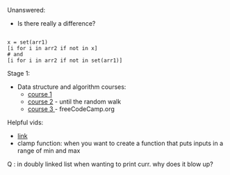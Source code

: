 Unanswered:

* Is there really a difference?

```

x = set(arr1)
[i for i in arr2 if not in x]
# and 
[i for i in arr2 if not in set(arr1)]

```

Stage 1: 

 * Data structure and algorithm 
    courses: 
    * [course 1](https://ocw.mit.edu/courses/6-0001-introduction-to-computer-science-and-programming-in-python-fall-2016/)
    * [course 2](https://ocw.mit.edu/courses/6-0002-introduction-to-computational-thinking-and-data-science-fall-2016/video_galleries/lecture-videos/) - until the random walk
    * [course 3  ](https://www.youtube.com/watch?v=8hly31xKli0)- freeCodeCamp.org

Helpful vids: 
* [link](https://www.youtube.com/c/eniolaa)
* clamp function: when you want to create a function that puts inputs in a range of min and max


Q : in doubly linked list when wanting to print curr. why does it blow up?